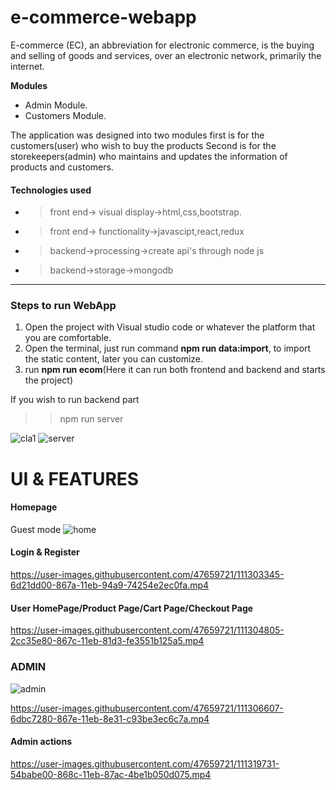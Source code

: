 # e-commerce-webapp
E-commerce (EC), an abbreviation for electronic commerce, 
is the buying and selling of goods and services, 
over an electronic network, primarily the internet.
 
**Modules**
* Admin Module.
* Customers Module.

The application was designed into two modules first is for the customers(user) who wish to buy the products
Second is for the storekeepers(admin) who maintains and updates the information of products and customers.

#### Technologies used
* > front end-> visual display->html,css,bootstrap.
* > front end-> functionality->javascipt,react,redux

* > backend->processing->create api's through node js
* > backend->storage->mongodb

--------------------------------
### Steps to run WebApp

1. Open the project with Visual studio code or whatever the platform that you are comfortable.
1. Open the terminal, just run command __npm run data:import__, to import the static content, later you can customize.
1. run __npm run ecom__(Here it can run both frontend and backend and starts the project)

If you wish to run backend part
>> npm run server

![cla1](https://user-images.githubusercontent.com/47659721/111301425-34810400-8678-11eb-88d3-b22a4df26c1f.jpg)
![server](https://user-images.githubusercontent.com/47659721/111301727-8de93300-8678-11eb-998f-7fab7a4f6f1d.jpg)

# UI & FEATURES
#### Homepage
Guest mode
![home](https://user-images.githubusercontent.com/47659721/111302415-621a7d00-8679-11eb-9fb1-0e35e0e37c5e.png)

#### Login & Register

https://user-images.githubusercontent.com/47659721/111303345-6d21dd00-867a-11eb-94a9-74254e2ec0fa.mp4

#### User HomePage/Product Page/Cart Page/Checkout Page

https://user-images.githubusercontent.com/47659721/111304805-2cc35e80-867c-11eb-81d3-fe3551b125a5.mp4

### ADMIN
![admin](https://user-images.githubusercontent.com/47659721/111305038-7ad86200-867c-11eb-85c9-7c40af709a4d.png)


https://user-images.githubusercontent.com/47659721/111306607-6dbc7280-867e-11eb-8e31-c93be3ec6c7a.mp4

#### Admin actions


https://user-images.githubusercontent.com/47659721/111319731-54babe00-868c-11eb-87ac-4be1b050d075.mp4






